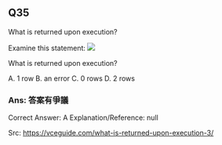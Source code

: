 ## Q35

What is returned upon execution?

Examine this statement:
![](img/i035-1.png)

What is returned upon execution?

A. 1 row
B. an error
C. 0 rows
D. 2 rows

### Ans: **答案有爭議**

Correct Answer: A
Explanation/Reference: null

Src: https://vceguide.com/what-is-returned-upon-execution-3/